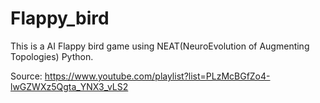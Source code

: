 # Flappy_bird

This is a AI Flappy bird game using NEAT(NeuroEvolution of Augmenting Topologies) Python.

Source: https://www.youtube.com/playlist?list=PLzMcBGfZo4-lwGZWXz5Qgta_YNX3_vLS2
